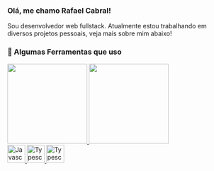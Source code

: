 ### Olá, me chamo Rafael Cabral!
Sou desenvolvedor web fullstack. Atualmente estou trabalhando em diversos
projetos pessoais, veja mais sobre mim abaixo!

### :rocket: Algumas Ferramentas que uso
<link rel="stylesheet" href="https://cdn.jsdelivr.net/gh/devicons/devicon@v2.15.1/devicon.min.css">

<div>
<a href="https://github.com/RafaelCabral26">
<img loading="lazy" height="180em" src="https://github-readme-stats.vercel.app/api?username=RafaelCabral26&show_icons=true&hide=contribs,issues&locale=pt-br"/>
<img loading="lazy" height="180em" src="https://github-readme-stats.vercel.app/api/top-langs/?username=RafaelCabral26&locale=pt-br&langs_count=10&layout=compact"/>
<br/>
<div>
<img loading="lazy" title="Javascript" height="40em" src="https://cdn.jsdelivr.net/gh/devicons/devicon/icons/javascript/javascript-original.svg" />
<img loading="lazy" title="Typescript" height="40em" src="https://cdn.jsdelivr.net/gh/devicons/devicon/icons/typescript/typescript-original.svg" />
<img loading="lazy" title="Typescript" height="40em" src="https://cdn.jsdelivr.net/gh/devicons/devicon/icons/nodejs/nodejs-original.svg" />


</div>
</div>
